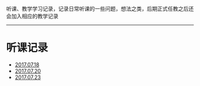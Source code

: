 听课、教学学习记录，记录日常听课的一些问题，想法之类，后期正式任教之后还会加入相应的教学记录

---

# 听课记录

 - [2017.07.18](Attending/2017.07.18.md)
 - [2017.07.20](Attending/2017.07.20.md)
 - [2017.07.23](Attending/2017.07.23.md)